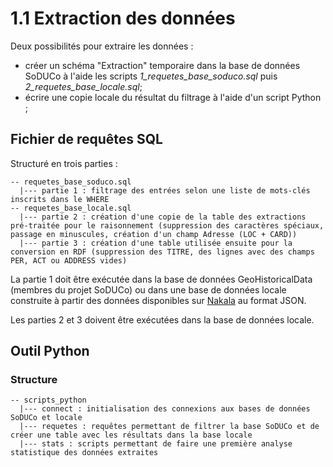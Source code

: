 # 1.1 Extraction des données

Deux possibilités pour extraire les données :
- créer un schéma "Extraction" temporaire dans la base de données SoDUCo à l'aide les scripts  *1_requetes_base_soduco.sql* puis *2_requetes_base_locale.sql*;
- écrire une copie locale du résultat du filtrage à l'aide d'un script Python ;

## Fichier de requêtes SQL

Structuré en trois parties : 

```
-- requetes_base_soduco.sql
  |--- partie 1 : filtrage des entrées selon une liste de mots-clés inscrits dans le WHERE
-- requetes_base_locale.sql
  |--- partie 2 : création d'une copie de la table des extractions pré-traitée pour le raisonnement (suppression des caractères spéciaux, passage en minuscules, création d'un champ Adresse (LOC + CARD))
  |--- partie 3 : création d'une table utilisée ensuite pour la conversion en RDF (suppression des TITRE, des lignes avec des champs PER, ACT ou ADDRESS vides)
```

La partie 1 doit être exécutée dans la base de données GeoHistoricalData (membres du projet SoDUCo) ou dans une base de données locale construite à partir des données disponibles sur [Nakala](https://nakala.fr/u/datas/10.34847/nkl.98eem49t) au format JSON.

Les parties 2 et 3 doivent être exécutées dans la base de données locale.

## Outil Python

### Structure

```
-- scripts_python
  |--- connect : initialisation des connexions aux bases de données SoDUCo et locale 
  |--- requetes : requêtes permettant de filtrer la base SoDUCo et de créer une table avec les résultats dans la base locale
  |--- stats : scripts permettant de faire une première analyse statistique des données extraites
```